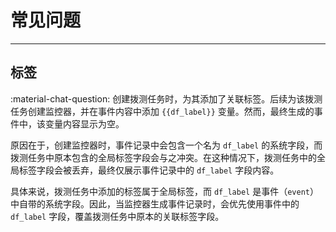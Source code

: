 # 常见问题
---

## 标签

:material-chat-question: 创建拨测任务时，为其添加了关联标签。后续为该拨测任务创建监控器，并在事件内容中添加 `{{df_label}}` 变量。然而，最终生成的事件中，该变量内容显示为空。

原因在于，创建监控器时，事件记录中会包含一个名为 `df_label` 的系统字段，而拨测任务中原本包含的全局标签字段会与之冲突。在这种情况下，拨测任务中的全局标签字段会被丢弃，最终仅展示事件记录中的 `df_label` 字段内容。

具体来说，拨测任务中添加的标签属于全局标签，而 `df_label` 是事件（`event`）中自带的系统字段。因此，当监控器生成事件记录时，会优先使用事件中的 `df_label` 字段，覆盖拨测任务中原本的关联标签字段。

